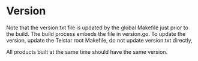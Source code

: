 # Version

Note that the version.txt file is updated by the global Makefile just prior to the build. The build process embeds the file in version.go. To update the version, update the Telstar root Makefile, do not update version.txt directly,

All products built at the same time should have the same version.
